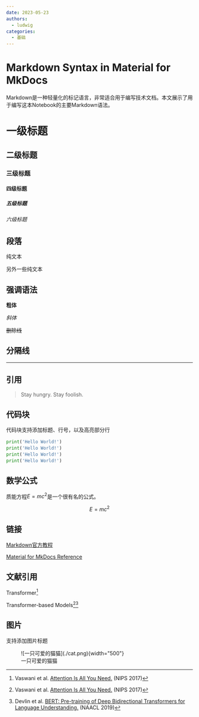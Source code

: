 ```yaml
---
date: 2023-05-23
authors:
  - ludwig
categories:
  - 基础
---
```


# Markdown Syntax in Material for MkDocs

Markdown是一种轻量化的标记语言，非常适合用于编写技术文档。本文展示了用于编写这本Notebook的主要Markdown语法。

<!-- more -->

# 一级标题

## 二级标题

### 三级标题

#### 四级标题

##### 五级标题

###### 六级标题

## 段落

纯文本

另外一些纯文本

## 强调语法

**粗体**

*斜体*

~~删除线~~

## 分隔线

---

## 引用

> Stay hungry. Stay foolish.

## 代码块

代码块支持添加标题、行号，以及高亮部分行

```python title="hello_world.py" linenums="1" hl_lines="2-3"
print('Hello World!')
print('Hello World!')
print('Hello World!')
print('Hello World!')
```

## 数学公式

质能方程$E=mc^2$是一个很有名的公式。

$$
E=mc^2
$$

## 链接

[Markdown官方教程](https://markdown.com.cn)

[Material for MkDocs Reference](https://squidfunk.github.io/mkdocs-material/reference/)

## 文献引用

Transformer[^attention]

Transformer-based Models[^attention][^bert]

## 图片

支持添加图片标题

<figure markdown>
  ![一只可爱的猫猫](./cat.png){width="500"}
  <figcaption>一只可爱的猫猫</figcaption>
</figure>




[^attention]: Vaswani et al. [Attention Is All You Need.](https://proceedings.neurips.cc/paper_files/paper/2017/file/3f5ee243547dee91fbd053c1c4a845aa-Paper.pdf) (NIPS 2017)

[^bert]: Devlin et al. [BERT: Pre-training of Deep Bidirectional Transformers for Language Understanding.](https://aclanthology.org/N19-1423.pdf) (NAACL 2019)
